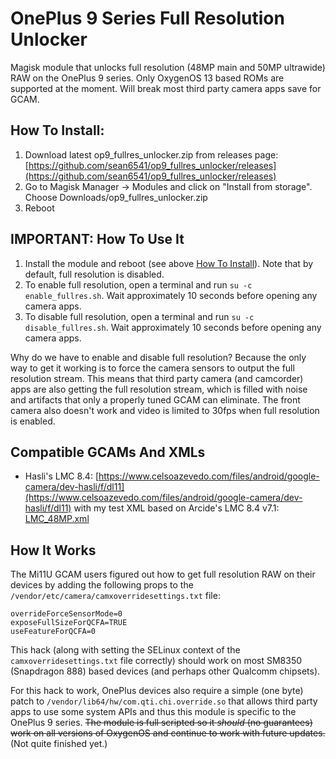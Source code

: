 # OnePlus 9 Series Full Resolution Unlocker

Magisk module that unlocks full resolution (48MP main and 50MP ultrawide) RAW on the OnePlus 9 series. Only OxygenOS 13 based ROMs are supported at the moment. Will break most third party camera apps save for GCAM.


## How To Install:

1. Download latest op9_fullres_unlocker.zip from releases page: [https://github.com/sean6541/op9_fullres_unlocker/releases](https://github.com/sean6541/op9_fullres_unlocker/releases)
2. Go to Magisk Manager -> Modules and click on "Install from storage". Choose Downloads/op9_fullres_unlocker.zip
3. Reboot


## **IMPORTANT: How To Use It**

1. Install the module and reboot (see above [How To Install](#how-to-install)). Note that by default, full resolution is disabled.
2. To enable full resolution, open a terminal and run `su -c enable_fullres.sh`. Wait approximately 10 seconds before opening any camera apps.
3. To disable full resolution, open a terminal and run `su -c disable_fullres.sh`. Wait approximately 10 seconds before opening any camera apps.

Why do we have to enable and disable full resolution? Because the only way to get it working is to force the camera sensors to output the full resolution stream. This means that third party camera (and camcorder) apps are also getting the full resolution stream, which is filled with noise and artifacts that only a properly tuned GCAM can eliminate. The front camera also doesn't work and video is limited to 30fps when full resolution is enabled.


## Compatible GCAMs And XMLs

- Hasli's LMC 8.4: [https://www.celsoazevedo.com/files/android/google-camera/dev-hasli/f/dl11](https://www.celsoazevedo.com/files/android/google-camera/dev-hasli/f/dl11) with my test XML based on Arcide's LMC 8.4 v7.1: [LMC_48MP.xml](https://github.com/sean6541/op9_fullres_unlocker/releases/download/v0.1-beta/LMC_48MP.xml)


## How It Works

The Mi11U GCAM users figured out how to get full resolution RAW on their devices by adding the following props to the `/vendor/etc/camera/camxoverridesettings.txt` file:
```
overrideForceSensorMode=0
exposeFullSizeForQCFA=TRUE
useFeatureForQCFA=0
```
This hack (along with setting the SELinux context of the `camxoverridesettings.txt` file correctly) should work on most SM8350 (Snapdragon 888) based devices (and perhaps other Qualcomm chipsets).

For this hack to work, OnePlus devices also require a simple (one byte) patch to `/vendor/lib64/hw/com.qti.chi.override.so` that allows third party apps to use some system APIs and thus this module is specific to the OnePlus 9 series. ~~The module is full scripted so it *should* (no guarantees) work on all versions of OxygenOS and continue to work with future updates.~~ (Not quite finished yet.)
